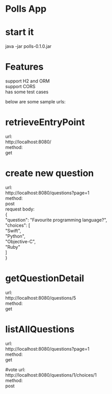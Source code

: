 # Polls App
  
# start it
  java -jar polls-0.1.0.jar
  
# Features  
  support H2 and ORM  
  support CORS  
  has some test cases  

below are some sample urls:  
# retrieveEntryPoint
url:  
http://localhost:8080/  
method:  
get  

# create new question
url:  
http://localhost:8080/questions?page=1  
method:  
post  
request body:  
{  
  "question": "Favourite programming language?",  
  "choices": [  
    "Swift",  
    "Python",  
    "Objective-C",  
    "Ruby"  
  ]  
}  

# getQuestionDetail
url:  
http://localhost:8080/questions/5  
method:  
get  

# listAllQuestions
url:  
http://localhost:8080/questions?page=1  
method:  
get  

#vote
url:  
http://localhost:8080/questions/1/choices/1  
method:  
post  
